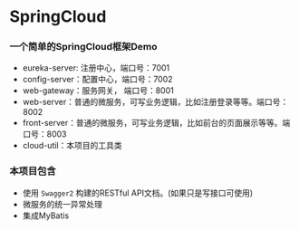 # SpringCloud

### 一个简单的SpringCloud框架Demo

- eureka-server: 注册中心，端口号：7001
- config-server：配置中心，端口号：7002
- web-gateway：服务网关， 端口号：8001
- web-server：普通的微服务，可写业务逻辑，比如注册登录等等。端口号：8002
- front-server：普通的微服务，可写业务逻辑，比如前台的页面展示等等。端口号：8003
- cloud-util：本项目的工具类

### 本项目包含

- 使用 `Swagger2` 构建的RESTful API文档。(如果只是写接口可使用)
- 微服务的统一异常处理
- 集成MyBatis

